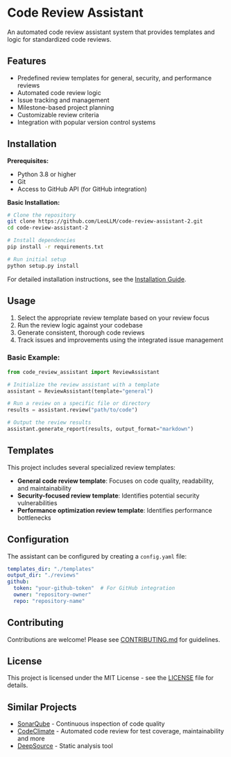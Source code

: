 # Code Review Assistant

An automated code review assistant system that provides templates and logic for standardized code reviews.

## Features

- Predefined review templates for general, security, and performance reviews
- Automated code review logic
- Issue tracking and management
- Milestone-based project planning
- Customizable review criteria
- Integration with popular version control systems

## Installation

**Prerequisites:**
- Python 3.8 or higher
- Git
- Access to GitHub API (for GitHub integration)

**Basic Installation:**
```bash
# Clone the repository
git clone https://github.com/LeoLLM/code-review-assistant-2.git
cd code-review-assistant-2

# Install dependencies
pip install -r requirements.txt

# Run initial setup
python setup.py install
```

For detailed installation instructions, see the [Installation Guide](INSTALL.md).

## Usage

1. Select the appropriate review template based on your review focus
2. Run the review logic against your codebase
3. Generate consistent, thorough code reviews
4. Track issues and improvements using the integrated issue management

### Basic Example:
```python
from code_review_assistant import ReviewAssistant

# Initialize the review assistant with a template
assistant = ReviewAssistant(template="general")

# Run a review on a specific file or directory
results = assistant.review("path/to/code")

# Output the review results
assistant.generate_report(results, output_format="markdown")
```

## Templates

This project includes several specialized review templates:
- **General code review template**: Focuses on code quality, readability, and maintainability
- **Security-focused review template**: Identifies potential security vulnerabilities  
- **Performance optimization review template**: Identifies performance bottlenecks

## Configuration

The assistant can be configured by creating a `config.yaml` file:

```yaml
templates_dir: "./templates"
output_dir: "./reviews"
github:
  token: "your-github-token"  # For GitHub integration
  owner: "repository-owner"
  repo: "repository-name"
```

## Contributing

Contributions are welcome! Please see [CONTRIBUTING.md](CONTRIBUTING.md) for guidelines.

## License

This project is licensed under the MIT License - see the [LICENSE](LICENSE) file for details.

## Similar Projects

- [SonarQube](https://www.sonarqube.org/) - Continuous inspection of code quality
- [CodeClimate](https://codeclimate.com/) - Automated code review for test coverage, maintainability and more
- [DeepSource](https://deepsource.io/) - Static analysis tool